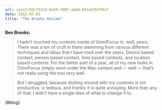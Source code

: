 ```yaml
---
url: /post/94c75214-6e49-499f-abdd-b81eb2bf99c7
date: 2015-07-01
title: "The Brooks Review"
---
```


**Ben Brooks:**



> I hadn’t touched my contexts inside of OmniFocus in, well, years. There was a ton of cruft in there stemming from various different techniques and ideas that I have tried over the years. Device based context, person based context, time based contexts, and location based contexts. For the better part of a year, all of my new tasks in OmniFocus simply went under the Mac context and — well — that’s not really using the tool very well.

    

> But I struggled, because dicking around with my contexts is not productive, is tedious, and frankly it is quite annoying. More than any of that: I didn’t have a single idea of what to change it to. 



(#blog)